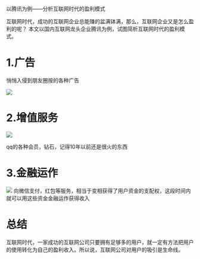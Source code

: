 以腾讯为例——分析互联网时代的盈利模式

互联网时代，成功的互联网企业总能赚的盆满钵满，那么，互联网企业又是怎么盈利的呢？
本文以国内互联网龙头企业腾讯为例，试图简析互联网时代的盈利模式。

# 1.广告

悄悄入侵到朋友圈按的各种广告

![](https://i.loli.net/2018/12/26/5c2395faa9496.png)

# 2.增值服务
![](https://i.loli.net/2018/12/26/5c2395fa59702.jpg)

qq的各种会员，钻石，记得10年以前还是很火的东西


# 3.金融运作
![](https://i.loli.net/2018/12/26/5c2395fa54c3d.jpg
)
向微信支付，红包等服务，相当于变相获得了用户资金的支配权，这段时间内就可以用这些资金金融运作获得收入


# 总结

互联网时代，一家成功的互联网公司只要拥有足够多的用户，就一定有方法把用户的使用转化为自己的盈利收入。所以说，互联网公司对用户的吸引是生命线。

